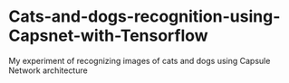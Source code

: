# Cats-and-dogs-recognition-using-Capsnet-with-Tensorflow
My experiment of recognizing images of cats and dogs using Capsule Network architecture
